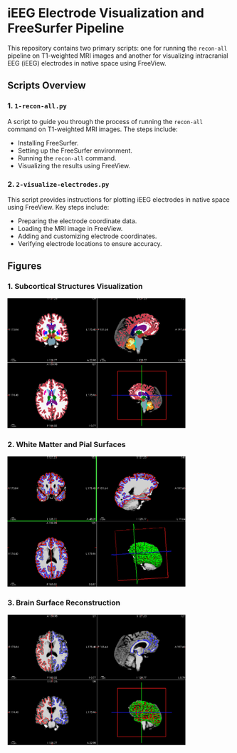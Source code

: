 # iEEG Electrode Visualization and FreeSurfer Pipeline

This repository contains two primary scripts: one for running the `recon-all` pipeline on T1-weighted MRI images and another for visualizing intracranial EEG (iEEG) electrodes in native space using FreeView.

## Scripts Overview

### 1. `1-recon-all.py`

A script to guide you through the process of running the `recon-all` command on T1-weighted MRI images. The steps include:

- Installing FreeSurfer.
- Setting up the FreeSurfer environment.
- Running the `recon-all` command.
- Visualizing the results using FreeView.

### 2. `2-visualize-electrodes.py`

This script provides instructions for plotting iEEG electrodes in native space using FreeView. Key steps include:

- Preparing the electrode coordinate data.
- Loading the MRI image in FreeView.
- Adding and customizing electrode coordinates.
- Verifying electrode locations to ensure accuracy.

## Figures

### 1. Subcortical Structures Visualization
<img src="figures/subcortical.jpg" alt="Subcortical Structures" width="400">

### 2. White Matter and Pial Surfaces
<img src="figures/wm-pial.jpg" alt="White Matter and Pial Surfaces" width="400">

### 3. Brain Surface Reconstruction
<img src="figures/surface-recon.jpg" alt="Surface Reconstruction" width="400">

